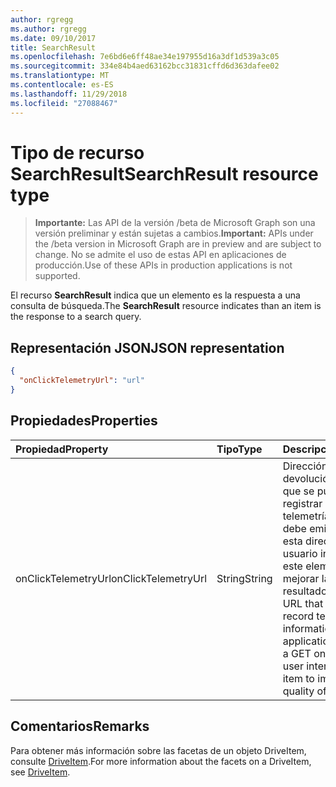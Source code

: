 ```yaml
---
author: rgregg
ms.author: rgregg
ms.date: 09/10/2017
title: SearchResult
ms.openlocfilehash: 7e6bd6e6ff48ae34e197955d16a3df1d539a3c05
ms.sourcegitcommit: 334e84b4aed63162bcc31831cffd6d363dafee02
ms.translationtype: MT
ms.contentlocale: es-ES
ms.lasthandoff: 11/29/2018
ms.locfileid: "27088467"
---
```

# <a name="searchresult-resource-type"></a><span data-ttu-id="ce73d-102">Tipo de recurso SearchResult</span><span class="sxs-lookup"><span data-stu-id="ce73d-102">SearchResult resource type</span></span>

> <span data-ttu-id="ce73d-103">**Importante:** Las API de la versión /beta de Microsoft Graph son una versión preliminar y están sujetas a cambios.</span><span class="sxs-lookup"><span data-stu-id="ce73d-103">**Important:** APIs under the /beta version in Microsoft Graph are in preview and are subject to change.</span></span> <span data-ttu-id="ce73d-104">No se admite el uso de estas API en aplicaciones de producción.</span><span class="sxs-lookup"><span data-stu-id="ce73d-104">Use of these APIs in production applications is not supported.</span></span>

<span data-ttu-id="ce73d-105">El recurso **SearchResult** indica que un elemento es la respuesta a una consulta de búsqueda.</span><span class="sxs-lookup"><span data-stu-id="ce73d-105">The **SearchResult** resource indicates than an item is the response to a search query.</span></span>

## <a name="json-representation"></a><span data-ttu-id="ce73d-106">Representación JSON</span><span class="sxs-lookup"><span data-stu-id="ce73d-106">JSON representation</span></span>

<!-- {
  "blockType": "resource",
  "optionalProperties": [ "onClickTelemtryUrl" ],
  "@odata.type": "microsoft.graph.searchResult"
}-->

```json
{
  "onClickTelemetryUrl": "url"
}
```

## <a name="properties"></a><span data-ttu-id="ce73d-107">Propiedades</span><span class="sxs-lookup"><span data-stu-id="ce73d-107">Properties</span></span>

| <span data-ttu-id="ce73d-108">Propiedad</span><span class="sxs-lookup"><span data-stu-id="ce73d-108">Property</span></span>            | <span data-ttu-id="ce73d-109">Tipo</span><span class="sxs-lookup"><span data-stu-id="ce73d-109">Type</span></span>   | <span data-ttu-id="ce73d-110">Descripción</span><span class="sxs-lookup"><span data-stu-id="ce73d-110">Description</span></span>
|:--------------------|:-------|:----------------------------------------------
| <span data-ttu-id="ce73d-111">onClickTelemetryUrl</span><span class="sxs-lookup"><span data-stu-id="ce73d-111">onClickTelemetryUrl</span></span> | <span data-ttu-id="ce73d-112">String</span><span class="sxs-lookup"><span data-stu-id="ce73d-112">String</span></span> | <span data-ttu-id="ce73d-p102">Dirección URL de devolución de llamada que se puede usar para registrar información de telemetría. La aplicación debe emitir un GET en esta dirección URL si el usuario interactúa con este elemento para mejorar la calidad de los resultados.</span><span class="sxs-lookup"><span data-stu-id="ce73d-p102">A callback URL that can be used to record telemetry information. The application should issue a GET on this URL if the user interacts with this item to improve the quality of results.</span></span>

## <a name="remarks"></a><span data-ttu-id="ce73d-115">Comentarios</span><span class="sxs-lookup"><span data-stu-id="ce73d-115">Remarks</span></span> 

<span data-ttu-id="ce73d-116">Para obtener más información sobre las facetas de un objeto DriveItem, consulte [DriveItem](driveitem.md).</span><span class="sxs-lookup"><span data-stu-id="ce73d-116">For more information about the facets on a DriveItem, see [DriveItem](driveitem.md).</span></span>

<!-- {
  "type": "#page.annotation",
  "description": "The search result facet indicates an item is from a search.",
  "keywords": "search result facet",
  "section": "documentation",
  "tocPath": "Facets/SearchResult"
} -->
